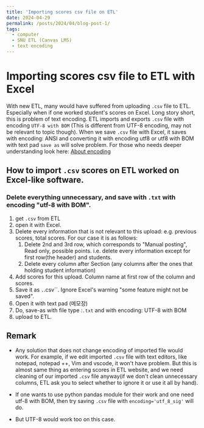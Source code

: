 ```yaml
---
title: 'Importing scores csv file on ETL'
date: 2024-04-29
permalink: /posts/2024/04/blog-post-1/
tags:
  - computer
  - SNU ETL (Canvas LMS)
  - text encoding
---
```


# Importing scores csv file to ETL with Excel

With new ETL, many would have suffered from uploading `.csv` file to ETL. Especially when if one worked student's scores on Excel. Long story short, this is problem of text encoding. ETL imports and exports `.csv` file with encoding `UTF-8 with BOM` (This is different from UTF-8 encoding, may not be relevant to topic though). When we save `.csv` file with Excel, it saves with encoding: ANSI and converting it with encoding utf8 or utf8 with BOM with text pad `save as` will solve problem. For those who needs deeper understanding look here: [About encoding](https://theonemanitdepartment.wordpress.com/2014/12/15/the-absolute-minimum-everyone-working-with-data-absolutely-positively-must-know-about-file-types-encoding-delimiters-and-data-types-no-excuses/)

## How to import `.csv` scores on ETL worked on Excel-like software.
### Delete everything unnecessary, and save with `.txt` with encoding "utf-8 with BOM".
1. get `.csv` from ETL
2. open it with Excel.
3. Delete every information that is not relevant to this upload: e.g. previous scores, total scores. For our case it is as follows:
   1. Delete 2nd and 3rd row, which corresponds to "Manual posting", Read only, possible points. i.e. delete every information except for first row(the header) and students.
   2. Delete every column after Section (any columns after the ones that holding student information)
4. Add scores for this upload. Column name at first row of the column and scores.
5. Save it as `.`.csv``. Ignore Excel's warning "some feature might not be saved".
6. Open it with text pad (메모장)
7. Do, save-as with file type :`.txt` and with encoding: UTF-8 with BOM
8. upload to ETL.
   
## Remark
- Any solution that does not change encoding of imported file would work. For example, if we edit imported `.csv` file with text editors, like notepad, notepad ++, Vim and vscode, it won't have problem. But this is almost same thing as entering scores in ETL website, and we need cleaning of our imported `.csv` file anyway(if we don't clean unnecessary columns, ETL ask you to select whether to ignore it or use it all by hand). 

- If one wants to use python pandas module for their work and one need utf-8 with BOM, then try saving `.csv` file with `encoding='utf_8_sig'` will do.

- But UTF-8 would work too on this case.